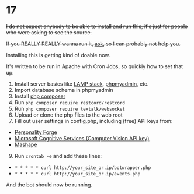 # 17
~~I do not expect anybody to be able to install and run this, it's just for people who were asking to see the source.~~

~~If you REALLY REALLY wanna run it, [ask](https://discord.gg/MpUB5Hp), so I can probably not help you.~~

Installing this is getting kind of doable now.

It's written to be run in Apache with Cron Jobs, so quickly how to set that up:

1. Install server basics like [LAMP stack](http://howtoubuntu.org/how-to-install-lamp-on-ubuntu), [phpmyadmin](https://www.digitalocean.com/community/tutorials/how-to-install-and-secure-phpmyadmin-on-ubuntu-12-04), etc.
2. Import database schema in phpmyadmin
3. Install [php composer](https://getcomposer.org/)
4. Run `php composer require restcord/restcord`
5. Run `php composer require textalk/websocket`
6. Upload or clone the php files to the web root
7. Fill out user settings in config.php, including (free) API keys from:
  * [Personality Forge](http://www.personalityforge.com/)
  * [Microsoft Cognitive Services (Computer Vision API key)](https://www.microsoft.com/cognitive-services/en-us/sign-up)
  * [Mashape](https://market.mashape.com/)
9. Run `crontab -e` and add these lines: 
  * `* * * * * curl http://your_site_or.ip/botwrapper.php`
  * `* * * * * curl http://your_site_or.ip/events.php`

And the bot should now be running.

